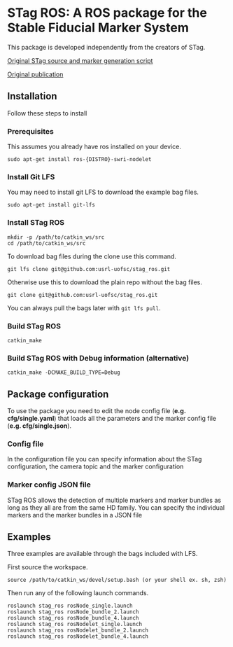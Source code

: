 # STag ROS: A ROS package for the Stable Fiducial Marker System

This package is developed independently from the creators of STag.  

[Original STag source and marker generation script](https://github.com/bbenligiray/stag)

[Original publication](https://www.sciencedirect.com/science/article/abs/pii/S0262885619300903)

## Installation
Follow these steps to install

### Prerequisites
This assumes you already have ros installed on your device.
```
sudo apt-get install ros-{DISTRO}-swri-nodelet
```

### Install Git LFS
You may need to install git LFS to download the example bag files.
```
sudo apt-get install git-lfs
```

### Install STag ROS
```
mkdir -p /path/to/catkin_ws/src
cd /path/to/catkin_ws/src
```
To download bag files during the clone use this command.
```
git lfs clone git@github.com:usrl-uofsc/stag_ros.git
```
Otherwise use this to download the plain repo without the bag files.
```
git clone git@github.com:usrl-uofsc/stag_ros.git
```
You can always pull the bags later with ```git lfs pull```.

### Build STag ROS
```
catkin_make
```

### Build STag ROS with Debug information (alternative)
```
catkin_make -DCMAKE_BUILD_TYPE=Debug
```

## Package configuration
To use the package you need to edit the node config file (**e.g. cfg/single.yaml**) that loads all the parameters and the marker config file (**e.g. cfg/single.json**).

### Config file
In the configuration file you can specify information about the STag configuration, the camera topic and the marker configuration

### Marker config JSON file
STag ROS allows the detection of multiple markers and marker bundles as long as they all are from the same HD family. You can specify the individual markers and the marker bundles in a JSON file

## Examples
Three examples are available through the bags included with LFS. 

First source the workspace.
```
source /path/to/catkin_ws/devel/setup.bash (or your shell ex. sh, zsh)
```

Then run any of the following launch commands.
```
roslaunch stag_ros rosNode_single.launch
roslaunch stag_ros rosNode_bundle_2.launch
roslaunch stag_ros rosNode_bundle_4.launch
roslaunch stag_ros rosNodelet_single.launch
roslaunch stag_ros rosNodelet_bundle_2.launch
roslaunch stag_ros rosNodelet_bundle_4.launch
```
